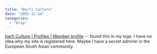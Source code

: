 ```yaml
---
title: "Barfi Culture"
date: "2003-11-14"
categories: 
  - "blog"
---
```


[barfi Culture | Profiles | Member profile](http://www.barficulture.com/profiles/name.php/ludwig "barfi Culture | Profiles | Member profile") -- found this in my logs. I have no idea why my site is registered here. Maybe I have a secret admirer in the European South Asian community.
